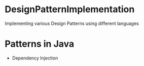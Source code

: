 # DesignPatternImplementation
Implementing various Design Patterns using different languages

# Patterns in Java
- Dependency Injection


